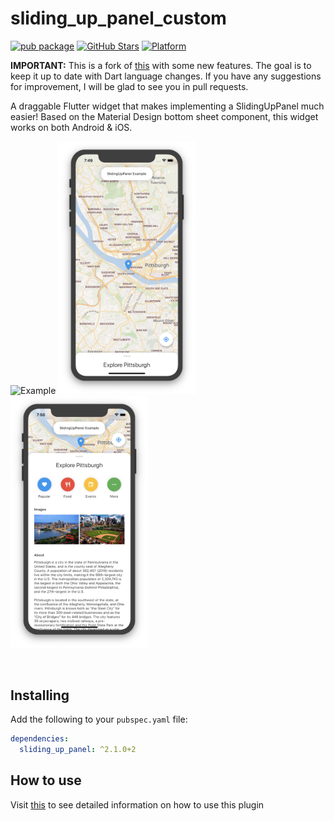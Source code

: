 # sliding_up_panel_custom
[![pub package](https://img.shields.io/pub/v/sliding_up_panel_custom.svg)](https://pub.dartlang.org/packages/sliding_up_panel_custom)
[![GitHub Stars](https://img.shields.io/github/stars/SiKirillo/sliding_up_panel_custom.svg?logo=github)](https://github.com/SiKirillo/sliding_up_panel_custom)
[![Platform](https://img.shields.io/badge/platform-android%20|%20ios-green.svg)](https://img.shields.io/badge/platform-Android%20%7C%20iOS-green.svg)

**IMPORTANT:** This is a fork of [this](https://github.com/akshathjain/sliding_up_panel) with some new features. The goal is to keep it up to date with Dart language changes. If you have any suggestions for improvement, I will be glad to see you in pull requests.

A draggable Flutter widget that makes implementing a SlidingUpPanel much easier! Based on the Material Design bottom sheet component, this widget works on both Android & iOS.

<p>
  <img width="205px" alt="Example" src="https://raw.githubusercontent.com/SiKirillo/sliding_up_panel_custom/master/assets/example.gif"/>
  <img width="220px" alt="Example App Closed" src="https://raw.githubusercontent.com/SiKirillo/sliding_up_panel_custom/master/assets/exampleclosed.png"/>
  <img width="220px" alt="Example App Open" src="https://raw.githubusercontent.com/SiKirillo/sliding_up_panel_custom/master/assets/exampleopen.png"/>
</p>

<br>

## Installing
Add the following to your `pubspec.yaml` file:
```yaml
dependencies:
  sliding_up_panel: ^2.1.0+2
```

## How to use
Visit [this](https://pub.dev/packages/sliding_up_panel) to see detailed information on how to use this plugin